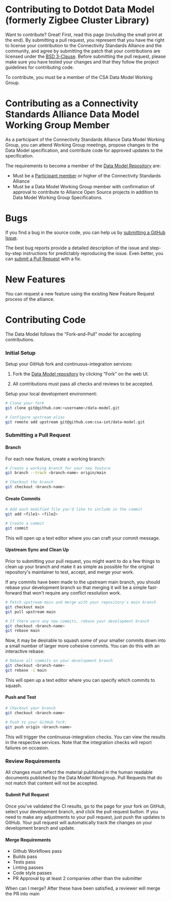 # Contributing to Dotdot Data Model (formerly Zigbee Cluster Library)

Want to contribute? Great! First, read this page (including the small print at
the end). By submitting a pull request, you represent that you have the right to
license your contribution to the Connectivity Standards Alliance and the community, and agree by
submitting the patch that your contributions are licensed under the
[BSD 3-Clause](./LICENSE.md). Before submitting the pull request, please make
sure you have tested your changes and that they follow the project guidelines
for contributing code.

To contribute, you must be a member of the CSA Data Model Working Group.

# Contributing as a Connectivity Standards Alliance Data Model Working Group Member

As a participant of the Connectivity Standards Alliance Data Model Working Group, you can
attend Working Group meetings, propose changes to the Data Model specification, and 
contribute code for approved updates to the specification.

The requirements to become a member of the
[Data Model Repository](https://github.com/csa-iot/data-model) are:

-   Must be a [Participant member](http://www.zigbeealliance.org/join) or higher
    of the Connectivity Standards Alliance
-   Must be a Data Model Working Group member with confirmation of approval to contribute to Alliance Open Source projects in addition to Data Model Working Group Specifications.

# Bugs

If you find a bug in the source code, you can help us by
[submitting a GitHub Issue](https://github.com/csa-iot/data-model/issues/new).

The best bug reports provide a detailed description of the issue and
step-by-step instructions for predictably reproducing the issue. Even better,
you can
[submit a Pull Request](https://github.com/csa-iot/data-model/blob/main/CONTRIBUTING.md#submitting-a-pull-request)
with a fix.

# New Features

You can request a new feature using the existing New Feature Request process of the alliance.

# Contributing Code

The Data Model follows the "Fork-and-Pull" model for accepting contributions.

### Initial Setup

Setup your GitHub fork and continuous-integration services:

1. Fork the
   [Data Model repository](https://github.com/csa-iot/data-model) by
   clicking "Fork" on the web UI.

2. All contributions must pass all checks and reviews to be accepted.

Setup your local development environment:

```bash
# Clone your fork
git clone git@github.com:<username>/data-model.git

# Configure upstream alias
git remote add upstream git@github.com:csa-iot/data-model.git
```

### Submitting a Pull Request

#### Branch

For each new feature, create a working branch:

```bash
# Create a working branch for your new feature
git branch --track <branch-name> origin/main

# Checkout the branch
git checkout <branch-name>
```

#### Create Commits

```bash
# Add each modified file you'd like to include in the commit
git add <file1> <file2>

# Create a commit
git commit
```

This will open up a text editor where you can craft your commit message.

#### Upstream Sync and Clean Up

Prior to submitting your pull request, you might want to do a few things to
clean up your branch and make it as simple as possible for the original
repository's maintainer to test, accept, and merge your work.

If any commits have been made to the upstream main branch, you should rebase
your development branch so that merging it will be a simple fast-forward that
won't require any conflict resolution work.

```bash
# Fetch upstream main and merge with your repository's main branch
git checkout main
git pull upstream main

# If there were any new commits, rebase your development branch
git checkout <branch-name>
git rebase main
```

Now, it may be desirable to squash some of your smaller commits down into a
small number of larger more cohesive commits. You can do this with an
interactive rebase:

```bash
# Rebase all commits on your development branch
git checkout <branch-name>
git rebase -i main
```

This will open up a text editor where you can specify which commits to squash.

#### Push and Test

```bash
# Checkout your branch
git checkout <branch-name>

# Push to your GitHub fork:
git push origin <branch-name>
```

This will trigger the continuous-integration checks. You can view the results in
the respective services. Note that the integration checks will report failures
on occasion.

### Review Requirements

All changes must reflect the material published in the human readable documents
published by the Data Model Workgroup. Pull Requests that do not match that 
content will not be accepted.

#### Submit Pull Request

Once you've validated the CI results, go to the page for your fork on GitHub,
select your development branch, and click the pull request button. If you need
to make any adjustments to your pull request, just push the updates to GitHub.
Your pull request will automatically track the changes on your development
branch and update.

#### Merge Requirements

-   Github Workflows pass
-   Builds pass
-   Tests pass
-   Linting passes
-   Code style passes
-   PR Approval by at least 2 companies other than the submitter

When can I merge? After these have been satisfied, a reviewer will merge the PR
into main
